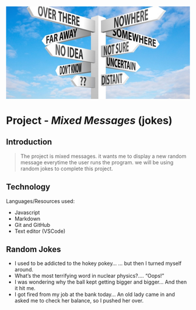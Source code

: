 ![](images\Mixed-Messages2.jpg)

# __Project - *Mixed Messages*__ (jokes) 

## **Introduction**
>The project is mixed messages. it wants me to display a new random message everytime the user runs the program. we will be using random jokes to complete this project.

## __Technology__
Languages/Resources used:

* Javascript
* Markdown
* Git and GitHub
* Text editor (VSCode)


## Random Jokes
* I used to be addicted to the hokey pokey…
… but then I turned myself around.
* What’s the most terrifying word in nuclear physics?....
“Oops!”
* I was wondering why the ball kept getting bigger and bigger…
And then it hit me.
* I got fired from my job at the bank today...
An old lady came in and asked me to check her balance, so I pushed her over.
